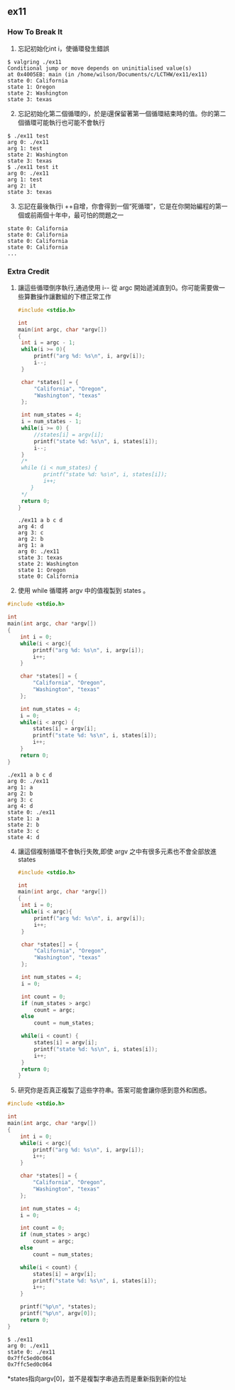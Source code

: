 ## ex11
### How To Break It
1. 忘記初始化int i，使循環發生錯誤
```shell
$ valgring ./ex11
Conditional jump or move depends on uninitialised value(s)
at 0x4005EB: main (in /home/wilson/Documents/c/LCTHW/ex11/ex11)
state 0: California
state 1: Oregon
state 2: Washington
state 3: texas
```
2. 忘記初始化第二個循環的i，於是i還保留著第一個循環結束時的值。你的第二個循環可能執行也可能不會執行
```shell
$ ./ex11 test
arg 0: ./ex11
arg 1: test
state 2: Washington
state 3: texas
$ ./ex11 test it
arg 0: ./ex11
arg 1: test
arg 2: it
state 3: texas
```
3. 忘記在最後執行i ++自增，你會得到一個“死循環”，它是在你開始編程的第一個或前兩個十年中，最可怕的問題之一
```shell
state 0: California
state 0: California
state 0: California
state 0: California
...
```
### Extra Credit
1. 讓這些循環倒序執行,通過使用 i-- 從 argc 開始遞減直到0。你可能需要做一些算數操作讓數組的下標正常工作

   ```c
   #include <stdio.h>

   int
   main(int argc, char *argv[])
   {
   	int i = argc - 1;
   	while(i >= 0){
   		printf("arg %d: %s\n", i, argv[i]);
   		i--;
   	}

   	char *states[] = {
   		"California", "Oregon",
   		"Washington", "texas"
   	};

   	int num_states = 4;
   	i = num_states - 1;
   	while(i >= 0) {
   		//states[i] = argv[i];
   		printf("state %d: %s\n", i, states[i]);
   		i--;
   	}
   	/*
   	while (i < num_states) {
           printf("state %d: %s\n", i, states[i]);
           i++;
       }
   	*/
   	return 0;
   }
   ```

   ```shell
   ./ex11 a b c d
   arg 4: d
   arg 3: c
   arg 2: b
   arg 1: a
   arg 0: ./ex11
   state 3: texas
   state 2: Washington
   state 1: Oregon
   state 0: California
   ```

2. 使用 while 循環將 argv 中的值複製到 states 。
```c
#include <stdio.h>

int
main(int argc, char *argv[])
{
	int i = 0;
	while(i < argc){
		printf("arg %d: %s\n", i, argv[i]);
		i++;
	}

	char *states[] = {
		"California", "Oregon",
		"Washington", "texas"
	};

	int num_states = 4;
	i = 0;
	while(i < argc) {
		states[i] = argv[i];
		printf("state %d: %s\n", i, states[i]);
		i++;
	}
	return 0;
}
```
```shell
./ex11 a b c d
arg 0: ./ex11
arg 1: a
arg 2: b
arg 3: c
arg 4: d
state 0: ./ex11
state 1: a
state 2: b
state 3: c
state 4: d
```
4. 讓這個複制循環不會執行失敗,即使 argv 之中有很多元素也不會全部放進 states 

   ```c
   #include <stdio.h>

   int
   main(int argc, char *argv[])
   {
   	int i = 0;
   	while(i < argc){
   		printf("arg %d: %s\n", i, argv[i]);
   		i++;
   	}

   	char *states[] = {
   		"California", "Oregon",
   		"Washington", "texas"
   	};

   	int num_states = 4;
   	i = 0;

   	int count = 0;
   	if (num_states > argc) 
   		count = argc;
   	else
   		count = num_states;

   	while(i < count) {
   		states[i] = argv[i];
   		printf("state %d: %s\n", i, states[i]);
   		i++;
   	}
   	return 0;
   }
   ```

5. 研究你是否真正複製了這些字符串。答案可能會讓你感到意外和困惑。

```c
#include <stdio.h>

int
main(int argc, char *argv[])
{
	int i = 0;
	while(i < argc){
		printf("arg %d: %s\n", i, argv[i]);
		i++;
	}

	char *states[] = {
		"California", "Oregon",
		"Washington", "texas"
	};

	int num_states = 4;
	i = 0;

	int count = 0;
	if (num_states > argc) 
		count = argc;
	else
		count = num_states;

	while(i < count) {
		states[i] = argv[i];
		printf("state %d: %s\n", i, states[i]);
		i++;
	}

	printf("%p\n", *states);
	printf("%p\n", argv[0]);
	return 0;
}
```

```shell
$ ./ex11 
arg 0: ./ex11
state 0: ./ex11
0x7ffc5ed0c064
0x7ffc5ed0c064
```

*states指向argv[0]，並不是複製字串過去而是重新指到新的位址